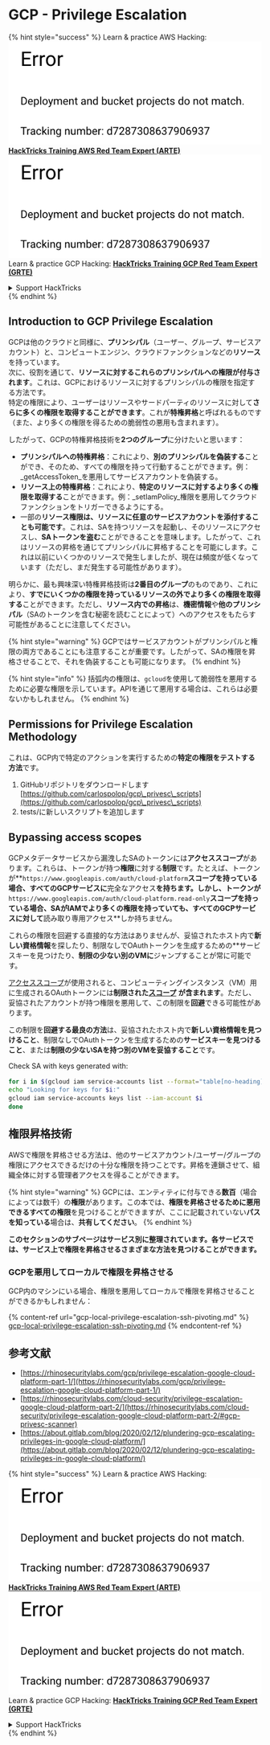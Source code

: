 # GCP - Privilege Escalation

{% hint style="success" %}
Learn & practice AWS Hacking:<img src="../../../.gitbook/assets/image (1) (1).png" alt="" data-size="line">[**HackTricks Training AWS Red Team Expert (ARTE)**](https://training.hacktricks.xyz/courses/arte)<img src="../../../.gitbook/assets/image (1) (1).png" alt="" data-size="line">\
Learn & practice GCP Hacking: <img src="../../../.gitbook/assets/image (2).png" alt="" data-size="line">[**HackTricks Training GCP Red Team Expert (GRTE)**<img src="../../../.gitbook/assets/image (2).png" alt="" data-size="line">](https://training.hacktricks.xyz/courses/grte)

<details>

<summary>Support HackTricks</summary>

* Check the [**subscription plans**](https://github.com/sponsors/carlospolop)!
* **Join the** 💬 [**Discord group**](https://discord.gg/hRep4RUj7f) or the [**telegram group**](https://t.me/peass) or **follow** us on **Twitter** 🐦 [**@hacktricks\_live**](https://twitter.com/hacktricks\_live)**.**
* **Share hacking tricks by submitting PRs to the** [**HackTricks**](https://github.com/carlospolop/hacktricks) and [**HackTricks Cloud**](https://github.com/carlospolop/hacktricks-cloud) github repos.

</details>
{% endhint %}

## Introduction to GCP Privilege Escalation <a href="#introduction-to-gcp-privilege-escalation" id="introduction-to-gcp-privilege-escalation"></a>

GCPは他のクラウドと同様に、**プリンシパル**（ユーザー、グループ、サービスアカウント）と、コンピュートエンジン、クラウドファンクションなどの**リソース**を持っています。\
次に、役割を通じて、**リソースに対するこれらのプリンシパルへの権限が付与されます**。これは、GCPにおけるリソースに対するプリンシパルの権限を指定する方法です。\
特定の権限により、ユーザーはリソースやサードパーティのリソースに対して**さらに多くの権限を取得することができます**。これが**特権昇格**と呼ばれるものです（また、より多くの権限を得るための脆弱性の悪用も含まれます）。

したがって、GCPの特権昇格技術を**2つのグループ**に分けたいと思います：

* **プリンシパルへの特権昇格**：これにより、**別のプリンシパルを偽装する**ことができ、そのため、すべての権限を持って行動することができます。例：_getAccessToken_を悪用してサービスアカウントを偽装する。
* **リソース上の特権昇格**：これにより、**特定のリソースに対するより多くの権限を取得する**ことができます。例：_setIamPolicy_権限を悪用してクラウドファンクションをトリガーできるようにする。
* 一部の**リソース権限は、リソースに任意のサービスアカウントを添付することも可能です**。これは、SAを持つリソースを起動し、そのリソースにアクセスし、**SAトークンを盗む**ことができることを意味します。したがって、これはリソースの昇格を通じてプリンシパルに昇格することを可能にします。これは以前にいくつかのリソースで発生しましたが、現在は頻度が低くなっています（ただし、まだ発生する可能性があります）。

明らかに、最も興味深い特権昇格技術は**2番目のグループ**のものであり、これにより、**すでにいくつかの権限を持っているリソースの外でより多くの権限を取得する**ことができます。ただし、**リソース内での昇格**は、**機密情報**や**他のプリンシパル**（SAのトークンを含む秘密を読むことによって）へのアクセスをもたらす可能性があることに注意してください。

{% hint style="warning" %}
GCPではサービスアカウントがプリンシパルと権限の両方であることにも注意することが重要です。したがって、SAの権限を昇格させることで、それを偽装することも可能になります。
{% endhint %}

{% hint style="info" %}
括弧内の権限は、`gcloud`を使用して脆弱性を悪用するために必要な権限を示しています。APIを通じて悪用する場合は、これらは必要ないかもしれません。
{% endhint %}

## Permissions for Privilege Escalation Methodology

これは、GCP内で特定のアクションを実行するための**特定の権限をテストする方法**です。

1. GitHubリポジトリをダウンロードします [https://github.com/carlospolop/gcp\_privesc\_scripts](https://github.com/carlospolop/gcp\_privesc\_scripts)
2. tests/に新しいスクリプトを追加します

## Bypassing access scopes <a href="#bypassing-access-scopes" id="bypassing-access-scopes"></a>

GCPメタデータサービスから漏洩したSAのトークンには**アクセススコープ**があります。これらは、トークンが持つ**権限**に対する**制限**です。たとえば、トークンが**`https://www.googleapis.com/auth/cloud-platform`**スコープを持っている場合、すべてのGCPサービスに**完全なアクセス**を持ちます。しかし、トークンが**`https://www.googleapis.com/auth/cloud-platform.read-only`**スコープを持っている場合、SAがIAMでより多くの権限を持っていても、すべてのGCPサービスに対して**読み取り専用アクセス**しか持ちません。

これらの権限を回避する直接的な方法はありませんが、妥協されたホスト内で**新しい資格情報**を探したり、制限なしでOAuthトークンを生成するための**サービスキーを見つけたり、**制限の少ない別のVMに**ジャンプすることが常に可能です。

[アクセススコープ](https://cloud.google.com/compute/docs/access/service-accounts#accesscopesiam)が使用されると、コンピューティングインスタンス（VM）用に生成されるOAuthトークンには**制限された**[**スコープ**](https://oauth.net/2/scope/) **が含まれます**。ただし、妥協されたアカウントが持つ権限を悪用して、この制限を**回避**できる可能性があります。

この制限を**回避する最良の方法**は、妥協されたホスト内で**新しい資格情報を見つけること**、制限なしでOAuthトークンを生成するための**サービスキーを見つけること**、または**制限の少ないSAを持つ別のVMを妥協すること**です。

Check SA with keys generated with:
```bash
for i in $(gcloud iam service-accounts list --format="table[no-heading](email)"); do
echo "Looking for keys for $i:"
gcloud iam service-accounts keys list --iam-account $i
done
```
## 権限昇格技術

AWSで権限を昇格させる方法は、他のサービスアカウント/ユーザー/グループの権限にアクセスできるだけの十分な権限を持つことです。昇格を連鎖させて、組織全体に対する管理者アクセスを得ることができます。

{% hint style="warning" %}
GCPには、エンティティに付与できる**数百**（場合によっては数千）の**権限**があります。この本では、**権限を昇格させるために悪用できるすべての権限**を見つけることができますが、ここに記載されていない**パスを知っている**場合は、**共有してください**。
{% endhint %}

**このセクションのサブページはサービス別に整理されています。各サービスでは、サービス上で権限を昇格させるさまざまな方法を見つけることができます。**

### GCPを悪用してローカルで権限を昇格させる

GCP内のマシンにいる場合、権限を悪用してローカルで権限を昇格させることができるかもしれません：

{% content-ref url="gcp-local-privilege-escalation-ssh-pivoting.md" %}
[gcp-local-privilege-escalation-ssh-pivoting.md](gcp-local-privilege-escalation-ssh-pivoting.md)
{% endcontent-ref %}

## 参考文献

* [https://rhinosecuritylabs.com/gcp/privilege-escalation-google-cloud-platform-part-1/](https://rhinosecuritylabs.com/gcp/privilege-escalation-google-cloud-platform-part-1/)
* [https://rhinosecuritylabs.com/cloud-security/privilege-escalation-google-cloud-platform-part-2/](https://rhinosecuritylabs.com/cloud-security/privilege-escalation-google-cloud-platform-part-2/#gcp-privesc-scanner)
* [https://about.gitlab.com/blog/2020/02/12/plundering-gcp-escalating-privileges-in-google-cloud-platform/](https://about.gitlab.com/blog/2020/02/12/plundering-gcp-escalating-privileges-in-google-cloud-platform/)

{% hint style="success" %}
Learn & practice AWS Hacking:<img src="../../../.gitbook/assets/image (1) (1).png" alt="" data-size="line">[**HackTricks Training AWS Red Team Expert (ARTE)**](https://training.hacktricks.xyz/courses/arte)<img src="../../../.gitbook/assets/image (1) (1).png" alt="" data-size="line">\
Learn & practice GCP Hacking: <img src="../../../.gitbook/assets/image (2).png" alt="" data-size="line">[**HackTricks Training GCP Red Team Expert (GRTE)**<img src="../../../.gitbook/assets/image (2).png" alt="" data-size="line">](https://training.hacktricks.xyz/courses/grte)

<details>

<summary>Support HackTricks</summary>

* Check the [**subscription plans**](https://github.com/sponsors/carlospolop)!
* **Join the** 💬 [**Discord group**](https://discord.gg/hRep4RUj7f) or the [**telegram group**](https://t.me/peass) or **follow** us on **Twitter** 🐦 [**@hacktricks\_live**](https://twitter.com/hacktricks\_live)**.**
* **Share hacking tricks by submitting PRs to the** [**HackTricks**](https://github.com/carlospolop/hacktricks) and [**HackTricks Cloud**](https://github.com/carlospolop/hacktricks-cloud) github repos.

</details>
{% endhint %}
